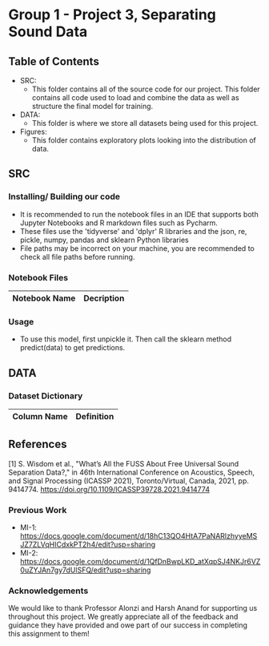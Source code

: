 # Group 1 - Project 3, Separating Sound Data 

## Table of Contents
- SRC:
  - This folder contains all of the source code for our project. This folder contains all code used to load and combine the  data as well as structure the final model for training.
- DATA:
  - This folder is where we store all datasets being used for this project.
- Figures:
  -  This folder contains exploratory plots looking into the distribution of data. 

## SRC
### Installing/ Building our code
- It is recommended to run the notebook files in an IDE that supports both Jupyter Notebooks and R markdown files such as Pycharm.
- These files use the 'tidyverse' and 'dplyr' R libraries and the json, re, pickle, numpy, pandas and sklearn Python libraries
- File paths may be incorrect on your machine, you are recommended to check all file paths before running.
  
### Notebook Files
| Notebook Name | Decription |
| -------- | -------- |


### Usage
- To use this model, first unpickle it. Then call the sklearn method predict(data) to get predictions.

## DATA
### Dataset Dictionary
| Column Name | Definition | 
| -------- | -------- |

## References
[1] S. Wisdom et al., "What’s All the FUSS About Free Universal Sound Separation Data?," in 46th International Conference on Acoustics, Speech, and Signal Processing (ICASSP 2021), Toronto/Virtual, Canada, 2021, pp. 9414774. https://doi.org/10.1109/ICASSP39728.2021.9414774

### Previous Work
- MI-1: https://docs.google.com/document/d/18hC13QO4HtA7PaNARlzhyyeMSJZ7ZLVqHICdxkPT2h4/edit?usp=sharing
- MI-2: https://docs.google.com/document/d/1QfDnBwpLKD_atXqpSJ4NKJr6VZ0uZYJAn7gy7dUlSFQ/edit?usp=sharing

### Acknowledgements
We would like to thank Professor Alonzi and Harsh Anand for supporting us throughout this project. We greatly appreciate all of the feedback and guidance they have provided and owe part of our success in completing this assignment to them!
